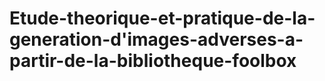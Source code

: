 # Etude-theorique-et-pratique-de-la-generation-d'images-adverses-a-partir-de-la-bibliotheque-foolbox
